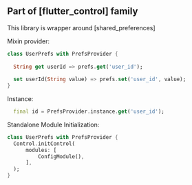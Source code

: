## Part of [flutter_control] family

This library is wrapper around [shared_preferences]

Mixin provider:
```dart
class UserPrefs with PrefsProvider {
  
  String get userId => prefs.get('user_id');
  
  set userId(String value) => prefs.set('user_id', value);
}
```

Instance:
```dart
  final id = PrefsProvider.instance.get('user_id');
```

Standalone Module Initialization:
```dart
class UserPrefs with PrefsProvider {
  Control.initControl(
      modules: [
          ConfigModule(),
      ],
  );
}
```


